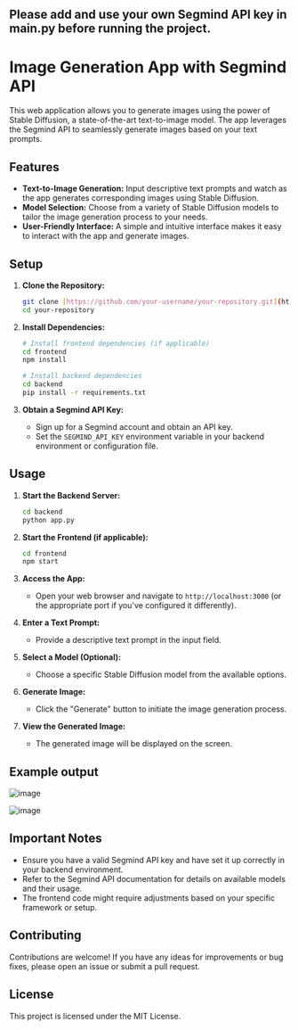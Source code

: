 ## Please add and use your own Segmind API key in main.py before running the project.

# Image Generation App with Segmind API

This web application allows you to generate images using the power of Stable Diffusion, a state-of-the-art text-to-image model. The app leverages the Segmind API to seamlessly generate images based on your text prompts.

## Features

*   **Text-to-Image Generation:**  Input descriptive text prompts and watch as the app generates corresponding images using Stable Diffusion.
*   **Model Selection:**  Choose from a variety of Stable Diffusion models to tailor the image generation process to your needs.
*   **User-Friendly Interface:**  A simple and intuitive interface makes it easy to interact with the app and generate images.

## Setup

1.  **Clone the Repository:**
    ```bash
    git clone [https://github.com/your-username/your-repository.git](https://github.com/your-username/your-repository.git) 
    cd your-repository
    ```

2.  **Install Dependencies:**
    ```bash
    # Install frontend dependencies (if applicable)
    cd frontend 
    npm install

    # Install backend dependencies
    cd backend
    pip install -r requirements.txt
    ```

3.  **Obtain a Segmind API Key:**
    *   Sign up for a Segmind account and obtain an API key.
    *   Set the `SEGMIND_API_KEY` environment variable in your backend environment or configuration file.

## Usage

1.  **Start the Backend Server:**
    ```bash
    cd backend
    python app.py 
    ```

2.  **Start the Frontend (if applicable):**
    ```bash
    cd frontend
    npm start
    ```

3.  **Access the App:**
    *   Open your web browser and navigate to `http://localhost:3000` (or the appropriate port if you've configured it differently).

4.  **Enter a Text Prompt:**
    *   Provide a descriptive text prompt in the input field.

5.  **Select a Model (Optional):**
    *   Choose a specific Stable Diffusion model from the available options.

6.  **Generate Image:**
    *   Click the "Generate" button to initiate the image generation process.

7.  **View the Generated Image:**
    *   The generated image will be displayed on the screen.
  
  ## Example output
  ![image](https://github.com/user-attachments/assets/21582eda-0ee7-4320-94af-6da35ef1baf3)

  ![image](https://github.com/user-attachments/assets/ef95999d-4389-4fcc-a893-2610859c7b16)



## Important Notes

*   Ensure you have a valid Segmind API key and have set it up correctly in your backend environment.
*   Refer to the Segmind API documentation for details on available models and their usage.
*   The frontend code might require adjustments based on your specific framework or setup.

## Contributing

Contributions are welcome! If you have any ideas for improvements or bug fixes, please open an issue or submit a pull request.

## License

This project is licensed under the MIT License.
